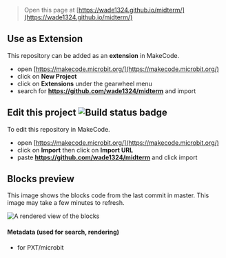 
> Open this page at [https://wade1324.github.io/midterm/](https://wade1324.github.io/midterm/)

## Use as Extension

This repository can be added as an **extension** in MakeCode.

* open [https://makecode.microbit.org/](https://makecode.microbit.org/)
* click on **New Project**
* click on **Extensions** under the gearwheel menu
* search for **https://github.com/wade1324/midterm** and import

## Edit this project ![Build status badge](https://github.com/wade1324/midterm/workflows/MakeCode/badge.svg)

To edit this repository in MakeCode.

* open [https://makecode.microbit.org/](https://makecode.microbit.org/)
* click on **Import** then click on **Import URL**
* paste **https://github.com/wade1324/midterm** and click import

## Blocks preview

This image shows the blocks code from the last commit in master.
This image may take a few minutes to refresh.

![A rendered view of the blocks](https://github.com/wade1324/midterm/raw/master/.github/makecode/blocks.png)

#### Metadata (used for search, rendering)

* for PXT/microbit
<script src="https://makecode.com/gh-pages-embed.js"></script><script>makeCodeRender("{{ site.makecode.home_url }}", "{{ site.github.owner_name }}/{{ site.github.repository_name }}");</script>

